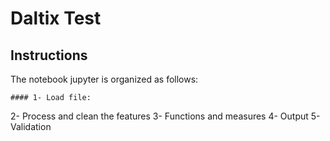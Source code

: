 # Daltix Test

## Instructions

  The notebook jupyter is organized as follows:

    #### 1- Load file: 
  2- Process and clean the features
  3- Functions and measures
  4- Output
  5- Validation

 
